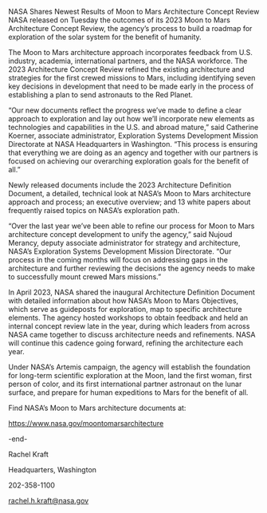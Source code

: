 NASA Shares Newest Results of Moon to Mars Architecture Concept Review 
 NASA released on Tuesday the outcomes of its 2023 Moon to Mars Architecture Concept Review, the agency’s process to build a roadmap for exploration of the solar system for the benefit of humanity.

The Moon to Mars architecture approach incorporates feedback from U.S. industry, academia, international partners, and the NASA workforce. The 2023 Architecture Concept Review refined the existing architecture and strategies for the first crewed missions to Mars, including identifying seven key decisions in development that need to be made early in the process of establishing a plan to send astronauts to the Red Planet.

“Our new documents reflect the progress we’ve made to define a clear approach to exploration and lay out how we’ll incorporate new elements as technologies and capabilities in the U.S. and abroad mature,” said Catherine Koerner, associate administrator, Exploration Systems Development Mission Directorate at NASA Headquarters in Washington. “This process is ensuring that everything we are doing as an agency and together with our partners is focused on achieving our overarching exploration goals for the benefit of all.”

Newly released documents include the 2023 Architecture Definition Document, a detailed, technical look at NASA’s Moon to Mars architecture approach and process; an executive overview; and 13 white papers about frequently raised topics on NASA’s exploration path.

“Over the last year we’ve been able to refine our process for Moon to Mars architecture concept development to unify the agency,” said Nujoud Merancy, deputy associate administrator for strategy and architecture, NASA’s Exploration Systems Development Mission Directorate. “Our process in the coming months will focus on addressing gaps in the architecture and further reviewing the decisions the agency needs to make to successfully mount crewed Mars missions.”

In April 2023, NASA shared the inaugural Architecture Definition Document with detailed information about how NASA’s Moon to Mars Objectives, which serve as guideposts for exploration, map to specific architecture elements. The agency hosted workshops to obtain feedback and held an internal concept review late in the year, during which leaders from across NASA came together to discuss architecture needs and refinements. NASA will continue this cadence going forward, refining the architecture each year.

Under NASA’s Artemis campaign, the agency will establish the foundation for long-term scientific exploration at the Moon, land the first woman, first person of color, and its first international partner astronaut on the lunar surface, and prepare for human expeditions to Mars for the benefit of all.

Find NASA’s Moon to Mars architecture documents at:

https://www.nasa.gov/moontomarsarchitecture

-end-

Rachel Kraft

Headquarters, Washington

202-358-1100

rachel.h.kraft@nasa.gov